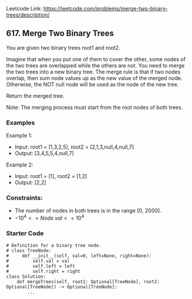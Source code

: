 Leetcode Link: https://leetcode.com/problems/merge-two-binary-trees/description/

## 617. Merge Two Binary Trees

You are given two binary trees root1 and root2.

Imagine that when you put one of them to cover the other, some nodes of the two trees are overlapped while the others are not. You need to merge the two trees into a new binary tree. The merge rule is that if two nodes overlap, then sum node values up as the new value of the merged node. Otherwise, the NOT null node will be used as the node of the new tree.

Return the merged tree.

Note: The merging process must start from the root nodes of both trees.

### Examples 

Example 1:
- Input: root1 = [1,3,2,5], root2 = [2,1,3,null,4,null,7]
- Output: [3,4,5,5,4,null,7]

Example 2:
- Input: root1 = [1], root2 = [1,2]
- Output: [2,2]

### Constraints:

- The number of nodes in both trees is in the range [0, 2000].
- $-10^4 <= Node.val <= 10^4$

### Starter Code
```
# Definition for a binary tree node.
# class TreeNode:
#     def __init__(self, val=0, left=None, right=None):
#         self.val = val
#         self.left = left
#         self.right = right
class Solution:
    def mergeTrees(self, root1: Optional[TreeNode], root2: Optional[TreeNode]) -> Optional[TreeNode]:
        ...
```